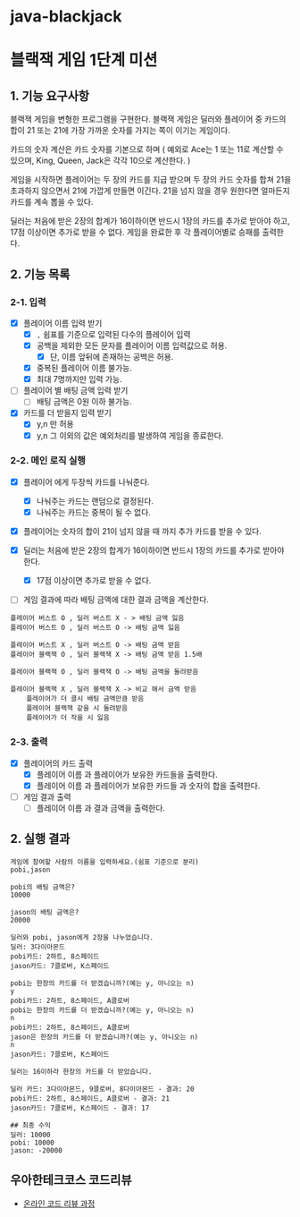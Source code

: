# java-blackjack

# 블랙잭 게임 1단계 미션

## 1. 기능 요구사항

블랙잭 게임을 변형한 프로그램을 구현한다.
블랙잭 게임은 딜러와 플레이어 중 카드의 합이 21 또는 21에 가장 가까운 숫자를 가지는 쪽이 이기는 게임이다.

카드의 숫자 계산은 카드 숫자를 기본으로 하며
( 예외로 Ace는 1 또는 11로 계산할 수 있으며, King, Queen, Jack은 각각 10으로 계산한다. )

게임을 시작하면 플레이어는 두 장의 카드를 지급 받으며
두 장의 카드 숫자를 합쳐 21을 초과하지 않으면서 21에 가깝게 만들면 이긴다.
21을 넘지 않을 경우 원한다면 얼마든지 카드를 계속 뽑을 수 있다.

딜러는 처음에 받은 2장의 합계가 16이하이면 반드시 1장의 카드를 추가로 받아야 하고, 17점 이상이면 추가로 받을 수 없다.
게임을 완료한 후 각 플레이어별로 승패를 출력한다.

## 2. 기능 목록

### 2-1. 입력

- [x] 플레이어 이름 입력 받기
    - [x] `,` 쉼표를 기준으로 입력된 다수의 플레이어 입력
    - [x] 공백을 제외한 모든 문자를 플레이어 이름 입력값으로 허용.
        - [x] 단, 이름 앞뒤에 존재하는 공백은 허용.
    - [x] 중복된 플레이어 이름 불가능.
    - [x] 최대 7명까지만 입력 가능.
- [ ] 플레이어 별 배팅 금액 입력 받기
    - [ ] 배팅 금액은 0원 이하 불가능.
- [x] 카드를 더 받을지 입력 받기
    - [x] y,n 만 허용
    - [x] y,n 그 이외의 값은 예외처리를 발생하여 게임을 종료한다.

### 2-2. 메인 로직 실행

- [x] 플레이어 에게 두장씩 카드를 나눠준다.
    - [x] 나눠주는 카드는 랜덤으로 결정된다.
    - [x] 나눠주는 카드는 중복이 될 수 없다.

- [x] 플레이어는 숫자의 합이 21이 넘지 않을 때 까지 추가 카드를 받을 수 있다.

- [x] 딜러는 처음에 받은 2장의 합계가 16이하이면 반드시 1장의 카드를 추가로 받아야 한다.
    - [x] 17점 이상이면 추가로 받을 수 없다.

- [ ] 게임 결과에 따라 배팅 금액에 대한 결과 금액을 계산한다.

```
플레이어 버스트 O , 딜러 버스트 X - > 배팅 금액 잃음
플레이어 버스트 O , 딜러 버스트 O -> 배팅 금액 잃음

플레이어 버스트 X , 딜러 버스트 O -> 배팅 금액 받음
플레이어 블랙잭 O , 딜러 블랙잭 X -> 배팅 금액 받음 1.5배

플레이어 블랙잭 O , 딜러 블랙잭 O -> 배팅 금액을 돌려받음

플레이어 블랙잭 X , 딜러 블랙잭 X -> 비교 해서 금액 받음
    플레이어가 더 클시 배팅 금액만큼 받음
    플레이어 블랙잭 같을 시 돌려받음
    플레이어가 더 작을 시 잃음
```

### 2-3. 출력

- [x] 플레이어의 카드 출력
    - [x] 플레이어 이름 과 플레이어가 보유한 카드들을 출력한다.
    - [x] 플레이어 이름 과 플레이어가 보유한 카드들 과 숫자의 합을 출력한다.
- [ ] 게임 결과 출력
    - [ ] 플레이어 이름 과 결과 금액을 출력한다.

## 2. 실행 결과

```
게임에 참여할 사람의 이름을 입력하세요.(쉼표 기준으로 분리)
pobi,jason

pobi의 배팅 금액은?
10000

jason의 배팅 금액은?
20000

딜러와 pobi, jason에게 2장을 나누었습니다.
딜러: 3다이아몬드
pobi카드: 2하트, 8스페이드
jason카드: 7클로버, K스페이드

pobi는 한장의 카드를 더 받겠습니까?(예는 y, 아니오는 n)
y
pobi카드: 2하트, 8스페이드, A클로버
pobi는 한장의 카드를 더 받겠습니까?(예는 y, 아니오는 n)
n
pobi카드: 2하트, 8스페이드, A클로버
jason은 한장의 카드를 더 받겠습니까?(예는 y, 아니오는 n)
n
jason카드: 7클로버, K스페이드

딜러는 16이하라 한장의 카드를 더 받았습니다.

딜러 카드: 3다이아몬드, 9클로버, 8다이아몬드 - 결과: 20
pobi카드: 2하트, 8스페이드, A클로버 - 결과: 21
jason카드: 7클로버, K스페이드 - 결과: 17

## 최종 수익
딜러: 10000
pobi: 10000 
jason: -20000
```

## 우아한테크코스 코드리뷰

- [온라인 코드 리뷰 과정](https://github.com/woowacourse/woowacourse-docs/blob/master/maincourse/README.md)
